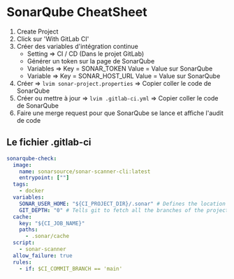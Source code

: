 # SonarQube CheatSheet

1. Create Project
2. Click sur 'With GitLab CI'
3. Créer des variables d'intégration continue
    - Setting => CI / CD (Dans le projet GitLab)
    - Générer un token sur la page de SonarQube
    - Variables => Key = SONAR_TOKEN  Value = Value sur SonarQube
    - Variable => Key = SONAR_HOST_URL Value = Value sur SonarQube
4. Créer => `lvim sonar-project.properties` => Copier coller le code de SonarQube
5. Créer ou mettre à jour => `lvim .gitlab-ci.yml` => Copier coller le code de SonarQube
6. Faire une merge request pour que SonarQube se lance et affiche l'audit de code


## Le fichier .gitlab-ci
``` yaml
sonarqube-check:
  image:
    name: sonarsource/sonar-scanner-cli:latest
    entrypoint: [""]
  tags:
    - docker
  variables:
    SONAR_USER_HOME: "${CI_PROJECT_DIR}/.sonar" # Defines the location of the analysis task cache
    GIT_DEPTH: "0" # Tells git to fetch all the branches of the project, required by the analysis task
  cache:
    key: "${CI_JOB_NAME}"
    paths:
      - .sonar/cache
  script:
    - sonar-scanner
  allow_failure: true
  rules:
    - if: $CI_COMMIT_BRANCH == 'main'

```
